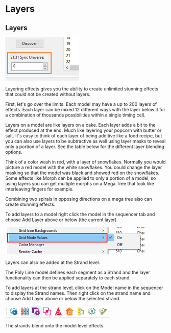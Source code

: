 # Layers

## Layers

![](../../../.gitbook/assets/image%20%28643%29.png)

Layering effects gives you the ability to create unlimited stunning effects that could not be created without layers.

First, let's go over the limits. Each model may have a up to 200 layers of effects. Each layer can be mixed 12 different ways with the layer below it for a combination of thousands possibilities within a single timing cell.

Layers on a model are like layers on a cake. Each layer adds a bit to the effect produced at the end. Much like layering your popcorn with butter or salt. It's easy to think of each layer of being additive like a food recipe, but you can also use layers to be subtractive as well using layer masks to reveal only a portion of a layer. See the table below for the different layer blending options.

Think of a color wash in red, with a layer of snowflakes. Normally you would picture a red model with the white snowflakes. You could change the layer masking so that the model was black and showed red on the snowflakes. Some effects like Morph can be applied to only a portion of a model, so using layers you can get multiple morphs on a Mega Tree that look like interleaving fingers for example.

Combining two spirals in opposing directions on a mega tree also can create stunning effects.

To add layers to a model right click the model in the sequencer tab and choose Add Layer above or below \(the current layer\).

![](../../../.gitbook/assets/image%20%28328%29.png)

Layers can also be added at the Strand level.

The Poly Line model defines each segment as a Strand and the layer functionality can then be applied separately to each strand.

To add layers at the strand level, click on the Model name in the sequencer to display the Strand names. Then right click on the strand name and choose Add Layer above or below the selected strand.

![](../../../.gitbook/assets/image%20%28780%29.png)

The strands blend onto the model level effects.

